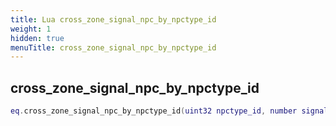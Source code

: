 ```yaml
---
title: Lua cross_zone_signal_npc_by_npctype_id
weight: 1
hidden: true
menuTitle: cross_zone_signal_npc_by_npctype_id
---
```

## cross_zone_signal_npc_by_npctype_id
```lua
eq.cross_zone_signal_npc_by_npctype_id(uint32 npctype_id, number signal) -- void
```